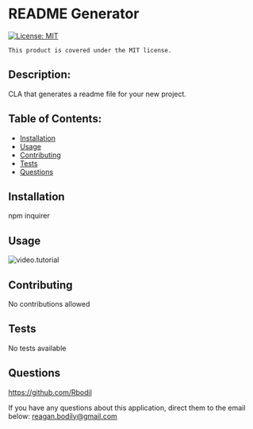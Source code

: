 # README Generator

  [![License: MIT](https://img.shields.io/badge/License-MIT-yellow.svg)](https://opensource.org/licenses/MIT)
      
    This product is covered under the MIT license.
    

  ## Description:
  
  CLA that generates a readme file for your new project.

  ## Table of Contents:
  - [Installation](#installation)
  - [Usage](#usage)
  - [Contributing](#contributing)
  - [Tests](#tests)
  - [Questions](#questions)

  ## Installation

  npm inquirer

  ## Usage

 ![video.tutorial](https://youtu.be/Z9Bhaw2A7RY)

  ## Contributing

  No contributions allowed

  ## Tests

  No tests available

  ## Questions

  https://github.com/Rbodil

  If you have any questions about this application, direct them to the email below:
  reagan.bodily@gmail.com

